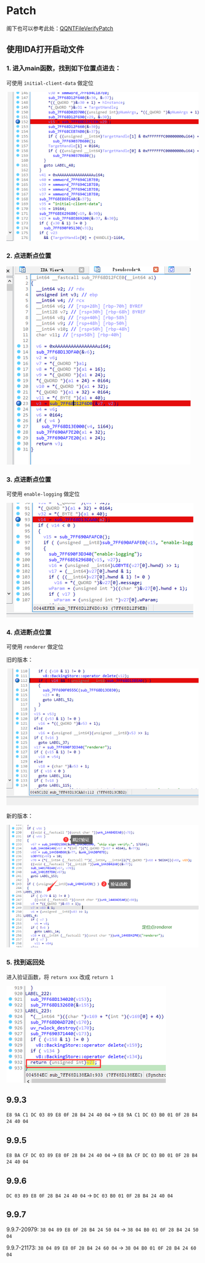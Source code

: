 # Patch

阁下也可以参考此处：[QQNTFileVerifyPatch](https://github.com/LiteLoaderQQNT/QQNTFileVerifyPatch)

## 使用IDA打开启动文件

### 1. 进入main函数，找到如下位置点进去：

可使用 `initial-client-data` 做定位

![main函数](./patch/main.png)

### 2. 点进断点位置

![sub-1](./patch/sub_1.png)

### 3. 点进断点位置

可使用 `enable-logging` 做定位

![sub-2](./patch/sub_2.png)

### 4. 点进断点位置

可使用 `renderer` 做定位

旧的版本：

![sub-3](./patch/sub_3.png)

新的版本：

![sub-3-1](./patch/sub_3-1.png)

### 5. 找到返回处

进入验证函数，将 `return xxx` 改成 `return 1`

![sub-4](./patch/sub_4.png)

## 9.9.3

`E8 9A C1 DC 03 89 E8 0F 28 B4 24 40 04` -> `E8 9A C1 DC 03 B0 01 0F 28 B4 24 40 04`


## 9.9.5

`E8 BA CF DC 03 89 E8 0F 28 B4 24 40 04` -> `E8 BA CF DC 03 B0 01 0F 28 B4 24 40 04`


## 9.9.6

`DC 03 89 E8 0F 28 B4 24 40 04` -> `DC 03 B0 01 0F 28 B4 24 40 04`

## 9.9.7

9.9.7-20979: `38 04 89 E8 0F 28 B4 24 50 04` -> `38 04 B0 01 0F 28 B4 24 50 04`

9.9.7-21173: `38 04 89 E8 0F 28 B4 24 60 04` -> `38 04 B0 01 0F 28 B4 24 60 04`